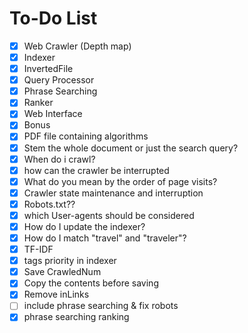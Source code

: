 # To-Do List

- [x] Web Crawler (Depth map)
- [x] Indexer
- [x] InvertedFile
- [x] Query Processor
- [x] Phrase Searching
- [x] Ranker
- [x] Web Interface
- [x] Bonus
- [x] PDF file containing algorithms
- [x] Stem the whole document or just the search query?
- [x] When do i crawl?
- [x] how can the crawler be interrupted
- [x] What do you mean by the order of page visits?
- [x] Crawler state maintenance and interruption
- [x] Robots.txt??
- [x] which User-agents should be considered 
- [x] How do I update the indexer?
- [x] How do I match "travel" and "traveler"?
- [x] TF-IDF
- [x] tags priority in indexer
- [x] Save CrawledNum
- [x] Copy the contents before saving
- [x] Remove inLinks
- [ ] include phrase searching & fix robots
- [x] phrase searching ranking
